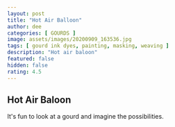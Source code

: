 ```yaml
---
layout: post
title: "Hot Air Balloon"
author: dee
categories: [ GOURDS ]
image: assets/images/20200909_163536.jpg
tags: [ gourd ink dyes, painting, masking, weaving ]
description: "Hot air baloon"
featured: false
hidden: false
rating: 4.5
---
```


## Hot Air Baloon

It's fun to look at a gourd and imagine the possibilities.
